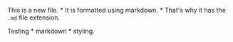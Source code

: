 This is a new file. * It is formatted using markdown. * That's why it has the `.md` file extension.

Testing * markdown * styling.

